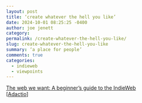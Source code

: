 ```yaml
---
layout: post
title: ‘create whatever the hell you like’
date: 2024-10-01 08:25:25 -0400
author: joe jenett
category: 
permalink: /create-whatever-the-hell-you-like/
slug: create-whatever-the-hell-you-like
summary: ‘a place for people’
comments: true
categories:
  - indieweb
  - viewpoints
---
```

<a title="The web we want: A beginner’s guide to the IndieWeb · Paul Robert Lloyd" href="https://paulrobertlloyd.com/2024/201/s1/peckham_digital/">The web we want: A beginner’s guide to the IndieWeb</a><br>[<a title="source" href="https://adactio.com/links/21442">Adactio</a>]

<a style="display:none;" href="https://brid.gy/publish/mastodon"><small>(cross-posted to mastodon)</small></a>